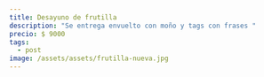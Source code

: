```yaml
---
title: Desayuno de frutilla
description: "Se entrega envuelto con moño y tags con frases "
precio: $ 9000
tags:
  - post
image: /assets/assets/frutilla-nueva.jpg
---
```

